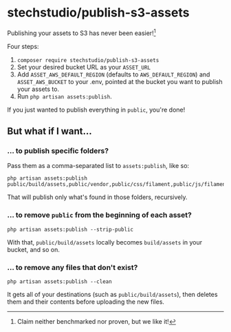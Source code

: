 # stechstudio/publish-s3-assets

Publishing your assets to S3 has never been easier![^1]

Four steps:

1. `composer require stechstudio/publish-s3-assets`
2. Set your desired bucket URL as your `ASSET_URL`
3. Add `ASSET_AWS_DEFAULT_REGION` (defaults to `AWS_DEFAULT_REGION`) and `ASSET_AWS_BUCKET` to your .env, pointed at the bucket you want to publish your assets to.
4. Run `php artisan assets:publish`.

If you just wanted to publish everything in `public`, you're done!

## But what if I want...

### ... to publish specific folders?

Pass them as a comma-separated list to `assets:publish`, like so:

```
php artisan assets:publish public/build/assets,public/vendor,public/css/filament,public/js/filament
```

That will publish only what's found in those folders, recursively.

### ... to remove `public` from the beginning of each asset?

```
php artisan assets:publish --strip-public
```

With that, `public/build/assets` locally becomes `build/assets` in your bucket, and so on.

### ... to remove any files that don't exist?

```
php artisan assets:publish --clean
```

It gets all of your destinations (such as `public/build/assets`), then deletes them and their contents before uploading the new files.

[^1]: Claim neither benchmarked nor proven, but we like it!
